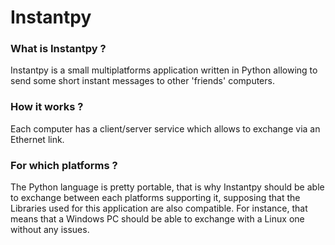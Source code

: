 # Instantpy


### What is Instantpy ?

Instantpy is a small multiplatforms application written in Python allowing to send some short instant messages to other 'friends' computers.

### How it works ?

Each computer has a client/server service which allows to exchange via an Ethernet link.

### For which platforms ?

The Python language is pretty portable, that is why Instantpy should be able to exchange between each platforms supporting it, supposing that the Libraries used for this application are also compatible.
For instance, that means that a Windows PC should be able to exchange with a Linux one without any issues.
